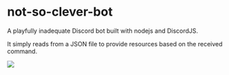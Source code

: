 # not-so-clever-bot
A playfully inadequate Discord bot built with nodejs and DiscordJS.  
  
It simply reads from a JSON file to provide resources based on the received command.  

![](https://s12.gifyu.com/images/SV17v.gif)
